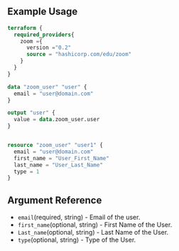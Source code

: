 ## Example Usage
```terraform
terraform {
  required_providers{
    zoom ={
      version ="0.2"
      source = "hashicorp.com/edu/zoom"
    }
  }
}

data "zoom_user" "user" {
  email = "user@domain.com"
}

output "user" {
  value = data.zoom_user.user
}


resource "zoom_user" "user1" {
  email = "user@domain.com"
  first_name = "User_First_Name"
  last_name = "User_Last_Name"
  type = 1
}
```
## Argument Reference

* `email`(required, string)         - Email of the user.
* `first_name`(optional, string) - First Name of the User.
* `Last_name`(optional, string) - Last Name of the User.
*  `type`(optional, string) - Type of the User.
